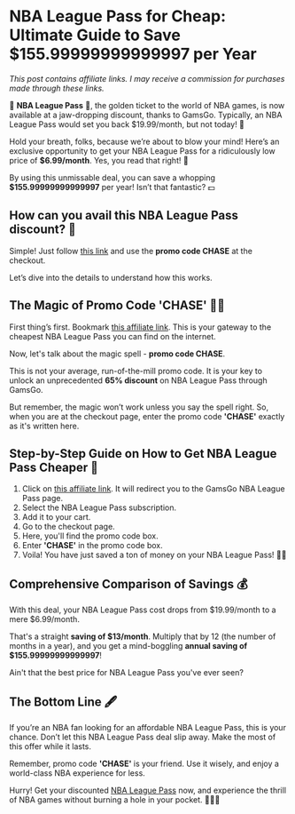 # NBA League Pass for Cheap: Ultimate Guide to Save $155.99999999999997 per Year

*This post contains affiliate links. I may receive a commission for purchases made through these links.*

🏀 **NBA League Pass** 🏀, the golden ticket to the world of NBA games, is now available at a jaw-dropping discount, thanks to GamsGo. Typically, an NBA League Pass would set you back $19.99/month, but not today! 🚀

Hold your breath, folks, because we’re about to blow your mind! Here’s an exclusive opportunity to get your NBA League Pass for a ridiculously low price of **$6.99/month**. Yes, you read that right! 🎉

By using this unmissable deal, you can save a whopping **$155.99999999999997** per year! Isn’t that fantastic? 💵

## How can you avail this NBA League Pass discount? 🤔

Simple! Just follow [this link](https://www.gamsgo.com/partner/ykeX7B) and use the **promo code CHASE** at the checkout. 

Let’s dive into the details to understand how this works.

## The Magic of Promo Code 'CHASE' 🎩✨

First thing’s first. Bookmark [this affiliate link](https://www.gamsgo.com/partner/ykeX7B). This is your gateway to the cheapest NBA League Pass you can find on the internet.

Now, let's talk about the magic spell - **promo code CHASE**.

This is not your average, run-of-the-mill promo code. It is your key to unlock an unprecedented **65% discount** on NBA League Pass through GamsGo. 

But remember, the magic won’t work unless you say the spell right. So, when you are at the checkout page, enter the promo code **'CHASE'** exactly as it's written here.

## Step-by-Step Guide on How to Get NBA League Pass Cheaper 🧭

1. Click on [this affiliate link](https://www.gamsgo.com/partner/ykeX7B). It will redirect you to the GamsGo NBA League Pass page.
2. Select the NBA League Pass subscription.
3. Add it to your cart.
4. Go to the checkout page.
5. Here, you'll find the promo code box.
6. Enter **'CHASE'** in the promo code box.
7. Voila! You have just saved a ton of money on your NBA League Pass! 🎉🎉

## Comprehensive Comparison of Savings 💰

With this deal, your NBA League Pass cost drops from $19.99/month to a mere $6.99/month. 

That's a straight **saving of $13/month**. Multiply that by 12 (the number of months in a year), and you get a mind-boggling **annual saving of $155.99999999999997**!

Ain't that the best price for NBA League Pass you've ever seen?

## The Bottom Line 🖋️

If you’re an NBA fan looking for an affordable NBA League Pass, this is your chance. Don’t let this NBA League Pass deal slip away. Make the most of this offer while it lasts.

Remember, promo code **'CHASE'** is your friend. Use it wisely, and enjoy a world-class NBA experience for less. 

Hurry! Get your discounted [NBA League Pass](https://www.gamsgo.com/partner/ykeX7B) now, and experience the thrill of NBA games without burning a hole in your pocket. 🏀💥🔥
